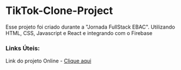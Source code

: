 # TikTok-Clone-Project
Esse projeto foi criado durante a "Jornada FullStack EBAC". Utilizando HTML, CSS, Javascript e React e integrando com o Firebase

### Links Úteis:

Link do projeto Online - <a href="https://tiktok--jornada-d2776.firebaseapp.com/" target="_blank"> Clique aqui </a>
